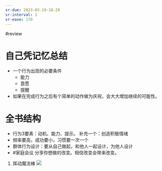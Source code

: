 ```yaml
---
sr-due: 2023-03-19-18-29
sr-interval: 1
sr-ease: 170
---
```


#review 

# 自己凭记忆总结
- 一个行为出现的必要条件
	- 能力
	- 意愿
	- 提醒
- 如果在完成行为之后有个简单的动作做为庆祝，会大大增加继续的可能性。

# 全书结构
- 行为3要素：动机、能力、提示。 补充一个：创造积极情绪
- 频率要高，成功要小，习惯要一次一个
- 群体行为设计：要从自己做起，和他人一起设计，为他人设计
- #家庭会议 分享你想做的改变。相信改变会带来改变。


1. 挥动魔法棒
![](note/files/Pasted%20image%2020230320165251.png)